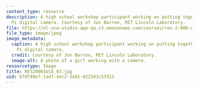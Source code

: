 ```yaml
---
content_type: resource
description: A high school workshop participant working on putting together a Raspberry
  Pi digital camera. Courtesy of Jon Barron, MIT Lincoln Laboratory.
file: https://ol-ocw-studio-app-qa.s3.amazonaws.com/courses/res-2-006-girls-who-build-cameras-summer-2016/b7d749e71ad74ec23a910223d2c5fd13_RES2006SU16_03.jpg
file_type: image/jpeg
image_metadata:
  caption: A high school workshop participant working on putting together a Raspberry
    Pi digital camera.
  credit: Courtesy of Jon Barron, MIT Lincoln Laboratory.
  image-alt: A photo of a girl working with a camera.
resourcetype: Image
title: RES2006SU16_03.jpg
uid: b7d749e7-1ad7-4ec2-3a91-0223d2c5fd13
---
```

